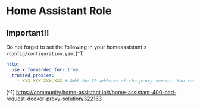 # Home Assistant Role

## Important!!

Do not forget to set the following in your homeassistant's `/config/configuration.yaml`[^1]

```yaml
http:
  use_x_forwarded_for: true
  trusted_proxies:
    - XXX.XXX.XXX.XXX # Add the IP address of the proxy server. You can find this in the Home Assistant logs
```

[^1] https://community.home-assistant.io/t/home-assistant-400-bad-request-docker-proxy-solution/322163
